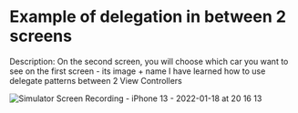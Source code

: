 # Example of delegation in between 2 screens
Description:
On the second screen, you will choose which car you want to see on the first screen - its image + name
I have learned how to use delegate patterns between 2 View Controllers

![Simulator Screen Recording - iPhone 13 - 2022-01-18 at 20 16 13](https://user-images.githubusercontent.com/26767119/150004708-e1d39ea9-2390-4551-b88c-a3697ca2065f.gif)
